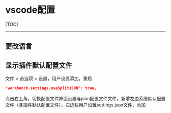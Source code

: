 # vscode配置

[TOC]

***

## 更改语言



## 显示插件默认配置文件

文件 > 首选项 > 设置，用户设置添加，重启

```json
"workbench.settings.useSplitJSON": true,
```

点击右上角，切换配置文件界面设置与json配置文件文件，新增左边系统默认配置文件（含插件默认配置文件），右边栏用户设置settings.json文件，添加
